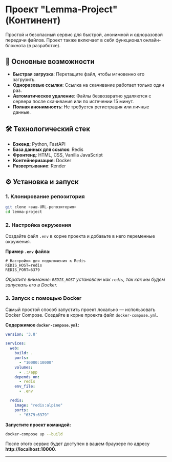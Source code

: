 # Проект "Lemma-Project" (Континент)

Простой и безопасный сервис для быстрой, анонимной и одноразовой передачи файлов. Проект также включает в себя функционал онлайн-блокнота (в разработке).

## 🚀 Основные возможности

* **Быстрая загрузка**: Перетащите файл, чтобы мгновенно его загрузить.
* **Одноразовые ссылки**: Ссылка на скачивание работает только один раз.
* **Автоматическое удаление**: Файлы безвозвратно удаляются с сервера после скачивания или по истечении 15 минут.
* **Полная анонимность**: Не требуется регистрация или личные данные.

## 🛠️ Технологический стек

* **Бэкенд**: Python, FastAPI
* **База данных для ссылок**: Redis
* **Фронтенд**: HTML, CSS, Vanilla JavaScript
* **Контейнеризация**: Docker
* **Развертывание**: Render

## ⚙️ Установка и запуск

### 1. Клонирование репозитория

```bash
git clone <ваш-URL-репозитория>
cd lemma-project
```

### 2. Настройка окружения

Создайте файл `.env` в корне проекта и добавьте в него переменные окружения.

**Пример `.env` файла:**

```env
# Настройки для подключения к Redis
REDIS_HOST=redis
REDIS_PORT=6379
```
*Обратите внимание: `REDIS_HOST` установлен как `redis`, так как мы будем запускать его в Docker.*

### 3. Запуск с помощью Docker

Самый простой способ запустить проект локально — использовать Docker Compose. Создайте в корне проекта файл `docker-compose.yml`.

**Содержимое `docker-compose.yml`:**
```yaml
version: '3.8'

services:
  web:
    build: .
    ports:
      - "10000:10000"
    volumes:
      - .:/app
    depends_on:
      - redis
    env_file:
      - .env

  redis:
    image: "redis:alpine"
    ports:
      - "6379:6379"
```

**Запустите проект командой:**

```bash
docker-compose up --build
```

После этого сервис будет доступен в вашем браузере по адресу **http://localhost:10000**.

---